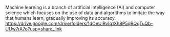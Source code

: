 Machine learning is a branch of artificial intelligence (AI) and computer science which focuses on the use of data and algorithms to imitate the way that humans learn, gradually improving its accuracy.
https://drive.google.com/drive/folders/1dOeUiRvlq1Xh8P5qBQqTuQb-UUw7rA7o?usp=share_link
